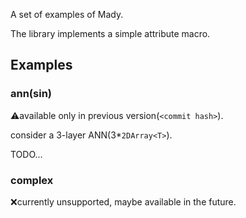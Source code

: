 A set of examples of Mady.

The library implements a simple attribute macro.

## Examples

### ann(sin)

⚠️available only in previous version(`<commit hash>`).

consider a 3-layer ANN(3\*`2DArray<T>`).

TODO...

### complex

❌currently unsupported, maybe available in the future.
